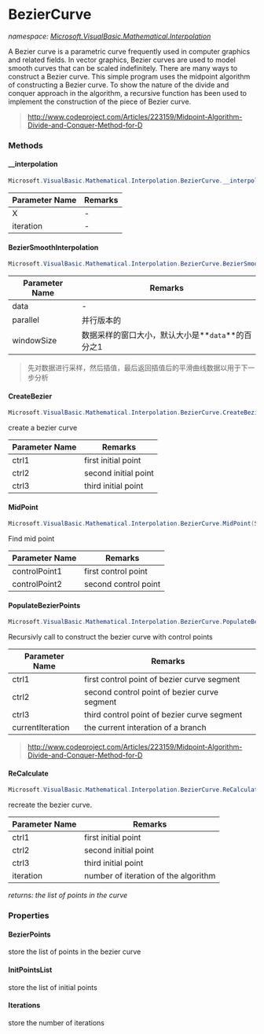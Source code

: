 ﻿# BezierCurve
_namespace: <a href="#" onClick="load('/docs/Microsoft.VisualBasic.Mathematical.Interpolation/index.md')">Microsoft.VisualBasic.Mathematical.Interpolation</a>_

A Bezier curve is a parametric curve frequently used in computer graphics and related fields. 
 In vector graphics, Bezier curves are used to model smooth curves that can be scaled indefinitely. 
 There are many ways to construct a Bezier curve. This simple program uses the midpoint algorithm 
 of constructing a Bezier curve. To show the nature of the divide and conquer approach in the 
 algorithm, a recursive function has been used to implement the construction of the piece of 
 Bezier curve.

> 
>  http://www.codeproject.com/Articles/223159/Midpoint-Algorithm-Divide-and-Conquer-Method-for-D
>  


### Methods

#### __interpolation
```csharp
Microsoft.VisualBasic.Mathematical.Interpolation.BezierCurve.__interpolation(System.Double[],System.Int32)
```


|Parameter Name|Remarks|
|--------------|-------|
|X|-|
|iteration|-|


#### BezierSmoothInterpolation
```csharp
Microsoft.VisualBasic.Mathematical.Interpolation.BezierCurve.BezierSmoothInterpolation(System.Double[],System.Int32,System.Int32,System.Boolean)
```


|Parameter Name|Remarks|
|--------------|-------|
|data|-|
|parallel|并行版本的|
|windowSize|数据采样的窗口大小，默认大小是**`data`**的百分之1|

> 先对数据进行采样，然后插值，最后返回插值后的平滑曲线数据以用于下一步分析

#### CreateBezier
```csharp
Microsoft.VisualBasic.Mathematical.Interpolation.BezierCurve.CreateBezier(System.Drawing.PointF,System.Drawing.PointF,System.Drawing.PointF)
```
create a bezier curve

|Parameter Name|Remarks|
|--------------|-------|
|ctrl1|first initial point|
|ctrl2|second initial point|
|ctrl3|third initial point|


#### MidPoint
```csharp
Microsoft.VisualBasic.Mathematical.Interpolation.BezierCurve.MidPoint(System.Drawing.PointF,System.Drawing.PointF)
```
Find mid point

|Parameter Name|Remarks|
|--------------|-------|
|controlPoint1|first control point|
|controlPoint2|second control point|


#### PopulateBezierPoints
```csharp
Microsoft.VisualBasic.Mathematical.Interpolation.BezierCurve.PopulateBezierPoints(System.Drawing.PointF,System.Drawing.PointF,System.Drawing.PointF,System.Int32)
```
Recursivly call to construct the bezier curve with control points

|Parameter Name|Remarks|
|--------------|-------|
|ctrl1|first control point of bezier curve segment|
|ctrl2|second control point of bezier curve segment|
|ctrl3|third control point of bezier curve segment|
|currentIteration|the current interation of a branch|

> 
>  http://www.codeproject.com/Articles/223159/Midpoint-Algorithm-Divide-and-Conquer-Method-for-D
>  

#### ReCalculate
```csharp
Microsoft.VisualBasic.Mathematical.Interpolation.BezierCurve.ReCalculate(System.Drawing.PointF,System.Drawing.PointF,System.Drawing.PointF,System.Int32)
```
recreate the bezier curve.

|Parameter Name|Remarks|
|--------------|-------|
|ctrl1|first initial point|
|ctrl2|second initial point|
|ctrl3|third initial point|
|iteration|number of iteration of the algorithm|


_returns: the list of points in the curve_


### Properties

#### BezierPoints
store the list of points in the bezier curve
#### InitPointsList
store the list of initial points
#### Iterations
store the number of iterations
